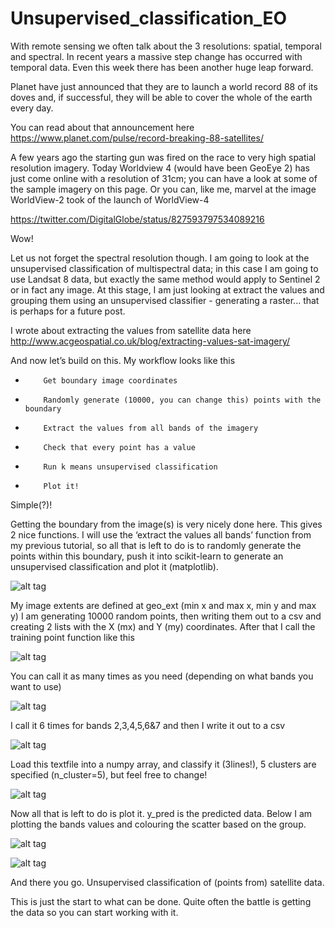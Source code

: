 # Unsupervised_classification_EO
With remote sensing we often talk about the 3 resolutions: spatial, temporal and spectral. In recent years a massive step change has occurred with temporal data. Even this week there has been another huge leap forward.

Planet have just announced that they are to launch a world record 88 of its doves and, if successful, they will be able to cover the whole of the earth every day.

You can read about that announcement here https://www.planet.com/pulse/record-breaking-88-satellites/

A few years ago the starting gun was fired on the race to very high spatial resolution imagery. Today Worldview 4 (would have been GeoEye 2) has just come online with a resolution of 31cm; you can have a look at some of the sample imagery on this page. Or you can, like me, marvel at the image WorldView-2 took of the launch of WorldView-4

https://twitter.com/DigitalGlobe/status/827593797534089216

Wow!

Let us not forget the spectral resolution though. I am going to look at the unsupervised classification of multispectral data; in this case I am going to use Landsat 8 data, but exactly the same method would apply to Sentinel 2 or in fact any image. At this stage, I am just looking at extract the values and grouping them using an unsupervised classifier - generating a raster... that is perhaps for a future post.

I wrote about extracting the values from satellite data here http://www.acgeospatial.co.uk/blog/extracting-values-sat-imagery/



And now let’s build on this. My workflow looks like this

-         Get boundary image coordinates

-         Randomly generate (10000, you can change this) points with the boundary

-         Extract the values from all bands of the imagery

-         Check that every point has a value

-         Run k means unsupervised classification

-         Plot it!

Simple(?)!

Getting the boundary from the image(s) is very nicely done here. This gives 2 nice functions. I will use the ‘extract the values all bands’ function from my previous tutorial, so all that is left to do is to randomly generate the points within this boundary, push it into scikit-learn to generate an unsupervised classification and plot it (matplotlib).

![alt tag](http://www.acgeospatial.co.uk/wp-content/uploads/2017/02/image1.png)

My image extents are defined at geo_ext (min x and max x, min y and max y) I am generating 10000 random points, then writing them out to a csv and creating 2 lists with the X (mx) and Y (my) coordinates. After that I call the training point function like this

![alt tag](http://www.acgeospatial.co.uk/wp-content/uploads/2017/02/image2.png)


You can call it as many times as you need (depending on what bands you want to use)

![alt tag](http://www.acgeospatial.co.uk/wp-content/uploads/2017/02/image3.png)

I call it 6 times for bands 2,3,4,5,6&7 and then I write it out to a csv

![alt tag](http://www.acgeospatial.co.uk/wp-content/uploads/2017/02/image4.png)

Load this textfile into a numpy array, and classify it (3lines!), 5 clusters are specified (n_cluster=5), but feel free to change!

![alt tag](http://www.acgeospatial.co.uk/wp-content/uploads/2017/02/image5.png)

Now all that is left to do is plot it. y_pred is the predicted data. Below I am plotting the bands values and colouring the scatter based on the group.

![alt tag](http://www.acgeospatial.co.uk/wp-content/uploads/2017/02/image6.png)

![alt tag](http://www.acgeospatial.co.uk/wp-content/uploads/2017/02/image7.png)

And there you go. Unsupervised classification of (points from) satellite data.

This is just the start to what can be done. Quite often the battle is getting the data so you can start working with it.
